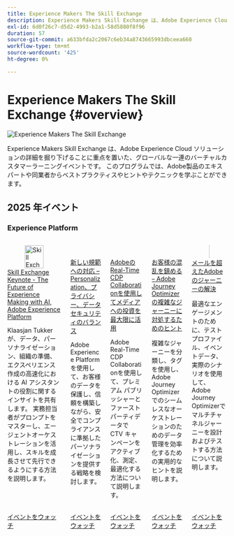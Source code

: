 ```yaml
---
title: Experience Makers The Skill Exchange
description: Experience Makers Skill Exchange は、Adobe Experience Cloud ソリューションの詳細を掘り下げることに重点を置いた、グローバルな一連のバーチャルカスタマーラーニングイベントです。
exl-id: 6d0f26c7-d5d2-4993-b2a1-58d5880f8f96
duration: 57
source-git-commit: a633bfda2c2067c6eb34a8743665993dbceea660
workflow-type: tm+mt
source-wordcount: '425'
ht-degree: 0%

---
```


# Experience Makers The Skill Exchange {#overview}

<img alt="Experience Makers The Skill Exchange" src="https://cdn.experienceleague.adobe.com/thumb/the-skill-exchange.png?lang=ja" />

Experience Makers Skill Exchange は、Adobe Experience Cloud ソリューションの詳細を掘り下げることに重点を置いた、グローバルな一連のバーチャルカスタマーラーニングイベントです。 このプログラムでは、Adobe製品のエキスパートや同業者からベストプラクティスやヒントやテクニックを学ぶことができます。

<div id="recs-overview-body-1"></div>
<div id="recs-overview-body-2"></div>
<div id="recs-overview-body-3"></div>
<div id="recs-overview-body-4"></div>
<div id="recs-overview-body-5"></div>
<div id="recs-overview-body-6"></div>

<div id="past-events">


</div>

## 2025 年イベント

### Experience Platform

<!-- CARDS

{cta  = Watch event}

* aep-apps/2025/aug/opening-keynote.md
* aep-apps/2025/aug/personalization-privacy-data-security.md
* aep-apps/2025/aug/real-time-cdp-collaboration.md
* aep-apps/2025/aug/tips-for-tackling-journeys.md
* aep-apps/2025/aug/journeys-beyond-email.md

-->
<!-- START CARDS HTML - DO NOT MODIFY BY HAND -->
<div class="columns">
    <div class="column is-half-tablet is-half-desktop is-one-third-widescreen" aria-label="Skill Exchange Keynote - The Future of Experience Making with AI, Adobe Experience Platform">
        <div class="card" style="height: 100%; display: flex; flex-direction: column; height: 100%;">
            <div class="card-image">
                <figure class="image x-is-16by9">
                    <a href="aep-apps/2025/aug/opening-keynote.md" title="Skill Exchange Keynote - The Future of Experience Making with AI, Adobe Experience Platform" target="_blank" rel="referrer">
                        <img class="is-bordered-r-small" src="https://video.tv.adobe.com/v/3471356/?format=jpeg&nocache=1756421492411&captions=jpn" alt="Skill Exchange Keynote - The Future of Experience Making with AI, Adobe Experience Platform"
                             style="width: 100%; aspect-ratio: 16 / 9; object-fit: cover; overflow: hidden; display: block; margin: auto;">
                    </a>
                </figure>
            </div>
            <div class="card-content is-padded-small" style="display: flex; flex-direction: column; flex-grow: 1; justify-content: space-between;">
                <div class="top-card-content">
                    <p class="headline is-size-6 has-text-weight-bold">
                        <a href="aep-apps/2025/aug/opening-keynote.md" target="_blank" rel="referrer" title="Skill Exchange Keynote - The Future of Experience Making with AI, Adobe Experience Platform">Skill Exchange Keynote - The Future of Experience Making with AI, Adobe Experience Platform</a>
                    </p>
                    <p class="is-size-6">Klaasjan Tukker が、データ、パーソナライゼーション、組織の準備、エクスペリエンス作成の高速化における AI アシスタントの役割に関するインサイトを共有します。 実務担当者がプロンプトをマスターし、エージェントオーケストレーションを活用し、スキルを成長させて先行できるようにする方法を説明します。</p>
                </div>
                <a href="aep-apps/2025/aug/opening-keynote.md" target="_blank" rel="referrer" class="spectrum-Button spectrum-Button--outline spectrum-Button--primary spectrum-Button--sizeM" style="align-self: flex-start; margin-top: 1rem;">
                    <span class="spectrum-Button-label has-no-wrap has-text-weight-bold"> イベントをウォッチ </span>
                </a>
            </div>
        </div>
    </div>
    <div class="column is-half-tablet is-half-desktop is-one-third-widescreen" aria-label="Navigating the New Norm - Balancing Personalization, Privacy and Data Security">
        <div class="card" style="height: 100%; display: flex; flex-direction: column; height: 100%;">
            <div class="card-image">
                <figure class="image x-is-16by9">
                    <a href="aep-apps/2025/aug/personalization-privacy-data-security.md" title="新しい規範のナビゲート - Personalization、プライバシー、データセキュリティのバランス" target="_blank" rel="referrer">
                        <img class="is-bordered-r-small" src="https://video.tv.adobe.com/v/3471328/?format=jpeg&nocache=1756421492452" alt="新しい規範のナビゲート - Personalization、プライバシー、データセキュリティのバランス"
                             style="width: 100%; aspect-ratio: 16 / 9; object-fit: cover; overflow: hidden; display: block; margin: auto;">
                    </a>
                </figure>
            </div>
            <div class="card-content is-padded-small" style="display: flex; flex-direction: column; flex-grow: 1; justify-content: space-between;">
                <div class="top-card-content">
                    <p class="headline is-size-6 has-text-weight-bold">
                        <a href="aep-apps/2025/aug/personalization-privacy-data-security.md" target="_blank" rel="referrer" title="新しい規範のナビゲート - Personalization、プライバシー、データセキュリティのバランス"> 新しい規範への対応 – Personalization、プライバシー、データセキュリティのバランス </a>
                    </p>
                    <p class="is-size-6">Adobe Experience Platformを使用して、お客様のデータを保護し、信頼を構築しながら、安全でコンプライアンスに準拠したパーソナライゼーションを提供する戦略を検討します。</p>
                </div>
                <a href="aep-apps/2025/aug/personalization-privacy-data-security.md" target="_blank" rel="referrer" class="spectrum-Button spectrum-Button--outline spectrum-Button--primary spectrum-Button--sizeM" style="align-self: flex-start; margin-top: 1rem;">
                    <span class="spectrum-Button-label has-no-wrap has-text-weight-bold"> イベントをウォッチ </span>
                </a>
            </div>
        </div>
    </div>
    <div class="column is-half-tablet is-half-desktop is-one-third-widescreen" aria-label="Get the most out of your media investments with Adobe's Real-Time CDP Collaboration">
        <div class="card" style="height: 100%; display: flex; flex-direction: column; height: 100%;">
            <div class="card-image">
                <figure class="image x-is-16by9">
                    <a href="aep-apps/2025/aug/real-time-cdp-collaboration.md" title="AdobeのReal-Time CDP Collaborationを使用してメディアへの投資を最大限に活用" target="_blank" rel="referrer">
                        <img class="is-bordered-r-small" src="https://video.tv.adobe.com/v/3471329/?format=jpeg&nocache=1756421492441" alt="AdobeのReal-Time CDP Collaborationを使用してメディアへの投資を最大限に活用"
                             style="width: 100%; aspect-ratio: 16 / 9; object-fit: cover; overflow: hidden; display: block; margin: auto;">
                    </a>
                </figure>
            </div>
            <div class="card-content is-padded-small" style="display: flex; flex-direction: column; flex-grow: 1; justify-content: space-between;">
                <div class="top-card-content">
                    <p class="headline is-size-6 has-text-weight-bold">
                        <a href="aep-apps/2025/aug/real-time-cdp-collaboration.md" target="_blank" rel="referrer" title="AdobeのReal-Time CDP Collaborationを使用してメディアへの投資を最大限に活用">AdobeのReal-Time CDP Collaborationを使用してメディアへの投資を最大限に活用 </a>
                    </p>
                    <p class="is-size-6">Adobe Real-Time CDP Collaborationを使用して、プレミアム パブリッシャーとファーストパーティデータで CTV キャンペーンをアクティブ化、測定、最適化する方法について説明します。</p>
                </div>
                <a href="aep-apps/2025/aug/real-time-cdp-collaboration.md" target="_blank" rel="referrer" class="spectrum-Button spectrum-Button--outline spectrum-Button--primary spectrum-Button--sizeM" style="align-self: flex-start; margin-top: 1rem;">
                    <span class="spectrum-Button-label has-no-wrap has-text-weight-bold"> イベントをウォッチ </span>
                </a>
            </div>
        </div>
    </div>
    <div class="column is-half-tablet is-half-desktop is-one-third-widescreen" aria-label="Calming Customer Chaos - Tips for Tackling Complex Journeys in Adobe Journey Optimizer">
        <div class="card" style="height: 100%; display: flex; flex-direction: column; height: 100%;">
            <div class="card-image">
                <figure class="image x-is-16by9">
                    <a href="aep-apps/2025/aug/tips-for-tackling-journeys.md" title="お客様の混乱を鎮める – Adobe Journey Optimizerの複雑なジャーニーに対処するためのヒント" target="_blank" rel="referrer">
                        <img class="is-bordered-r-small" src="https://video.tv.adobe.com/v/3471330/?format=jpeg&nocache=1756421492465" alt="お客様の混乱を鎮める – Adobe Journey Optimizerの複雑なジャーニーに対処するためのヒント"
                             style="width: 100%; aspect-ratio: 16 / 9; object-fit: cover; overflow: hidden; display: block; margin: auto;">
                    </a>
                </figure>
            </div>
            <div class="card-content is-padded-small" style="display: flex; flex-direction: column; flex-grow: 1; justify-content: space-between;">
                <div class="top-card-content">
                    <p class="headline is-size-6 has-text-weight-bold">
                        <a href="aep-apps/2025/aug/tips-for-tackling-journeys.md" target="_blank" rel="referrer" title="お客様の混乱を鎮める – Adobe Journey Optimizerの複雑なジャーニーに対処するためのヒント"> お客様の混乱を鎮める – Adobe Journey Optimizerの複雑なジャーニーに対処するためのヒント </a>
                    </p>
                    <p class="is-size-6">複雑なジャーニーを分類し、タグを使用し、Adobe Journey Optimizerでのシームレスなオーケストレーションのためのデータ管理を効率化するための実用的なヒントを説明します。</p>
                </div>
                <a href="aep-apps/2025/aug/tips-for-tackling-journeys.md" target="_blank" rel="referrer" class="spectrum-Button spectrum-Button--outline spectrum-Button--primary spectrum-Button--sizeM" style="align-self: flex-start; margin-top: 1rem;">
                    <span class="spectrum-Button-label has-no-wrap has-text-weight-bold"> イベントをウォッチ </span>
                </a>
            </div>
        </div>
    </div>
    <div class="column is-half-tablet is-half-desktop is-one-third-widescreen" aria-label="Solving Adobe Journeys Beyond Email">
        <div class="card" style="height: 100%; display: flex; flex-direction: column; height: 100%;">
            <div class="card-image">
                <figure class="image x-is-16by9">
                    <a href="aep-apps/2025/aug/journeys-beyond-email.md" title="メールを超えたAdobeのジャーニーの解決" target="_blank" rel="referrer">
                        <img class="is-bordered-r-small" src="https://video.tv.adobe.com/v/3471331/?format=jpeg&nocache=1756421492426" alt="メールを超えたAdobeのジャーニーの解決"
                             style="width: 100%; aspect-ratio: 16 / 9; object-fit: cover; overflow: hidden; display: block; margin: auto;">
                    </a>
                </figure>
            </div>
            <div class="card-content is-padded-small" style="display: flex; flex-direction: column; flex-grow: 1; justify-content: space-between;">
                <div class="top-card-content">
                    <p class="headline is-size-6 has-text-weight-bold">
                        <a href="aep-apps/2025/aug/journeys-beyond-email.md" target="_blank" rel="referrer" title="メールを超えたAdobeのジャーニーの解決"> メールを超えたAdobeのジャーニーの解決 </a>
                    </p>
                    <p class="is-size-6">最適なエンゲージメントのために、テストプロファイル、イベントデータ、実際のシナリオを使用して、Adobe Journey Optimizerでマルチチャネルジャーニーを設計およびテストする方法について説明します。</p>
                </div>
                <a href="aep-apps/2025/aug/journeys-beyond-email.md" target="_blank" rel="referrer" class="spectrum-Button spectrum-Button--outline spectrum-Button--primary spectrum-Button--sizeM" style="align-self: flex-start; margin-top: 1rem;">
                    <span class="spectrum-Button-label has-no-wrap has-text-weight-bold"> イベントをウォッチ </span>
                </a>
            </div>
        </div>
    </div>
</div>
<!-- END CARDS HTML - DO NOT MODIFY BY HAND -->